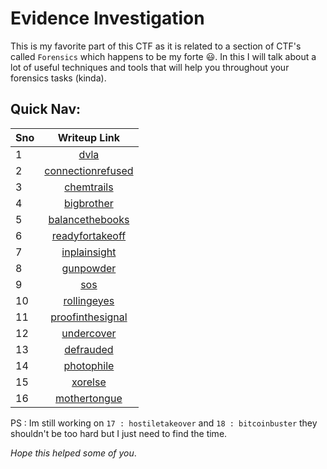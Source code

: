 
# Evidence Investigation

This is my favorite part of this CTF as it is related to a section of CTF's called `Forensics` which happens to be my forte 😃. In this I will talk about a lot of useful techniques and tools that will help you throughout your forensics tasks (kinda).

## Quick Nav: 

| Sno | Writeup Link |
| - | :-: |
| 1 | [dvla](https://github.com/XXDIL/Cyber-Security-Writeups/blob/main/CyberSoc/Evidence-Investigation/dvla.md) |
| 2 | [connectionrefused](https://github.com/XXDIL/Cyber-Security-Writeups/blob/main/CyberSoc/Evidence-Investigation/connectionrefused.md) |
| 3 | [chemtrails](https://github.com/XXDIL/Cyber-Security-Writeups/blob/main/CyberSoc/Evidence-Investigation/chemtrails.md) |
| 4 | [bigbrother](https://github.com/XXDIL/Cyber-Security-Writeups/blob/main/CyberSoc/Evidence-Investigation/bigbrother.md) |
| 5 | [balancethebooks](https://github.com/XXDIL/Cyber-Security-Writeups/blob/main/CyberSoc/Evidence-Investigation/balancethebooks.md) |
| 6 | [readyfortakeoff](https://github.com/XXDIL/Cyber-Security-Writeups/blob/main/CyberSoc/Evidence-Investigation/readyfortakeoff.md) |
| 7 | [inplainsight](https://github.com/XXDIL/Cyber-Security-Writeups/blob/main/CyberSoc/Evidence-Investigation/inplainsight.md) |
| 8 | [gunpowder](https://github.com/XXDIL/Cyber-Security-Writeups/blob/main/CyberSoc/Evidence-Investigation/gunpowder.md) |
| 9 | [sos](https://github.com/XXDIL/Cyber-Security-Writeups/blob/main/CyberSoc/Evidence-Investigation/sos.md) |
| 10 | [rollingeyes](https://github.com/XXDIL/Cyber-Security-Writeups/blob/main/CyberSoc/Evidence-Investigation/rollingeyes.md) |
| 11 | [proofinthesignal](https://github.com/XXDIL/Cyber-Security-Writeups/blob/main/CyberSoc/Evidence-Investigation/proofinthesignal.md) |
| 12 | [undercover](https://github.com/XXDIL/Cyber-Security-Writeups/blob/main/CyberSoc/Evidence-Investigation/undercover.md) |
| 13 | [defrauded](https://github.com/XXDIL/Cyber-Security-Writeups/blob/main/CyberSoc/Evidence-Investigation/defrauded.md) |
| 14 | [photophile](https://github.com/XXDIL/Cyber-Security-Writeups/blob/main/CyberSoc/Evidence-Investigation/photophile.md) |
| 15 | [xorelse](https://github.com/XXDIL/Cyber-Security-Writeups/blob/main/CyberSoc/Evidence-Investigation/xorelse.md) |
| 16 | [mothertongue](https://github.com/XXDIL/Cyber-Security-Writeups/blob/main/CyberSoc/Evidence-Investigation/mothertongue.md) |

PS : Im still working on `17 : hostiletakeover` and `18 : bitcoinbuster` they shouldn't be too hard but I just need to find the time.

_Hope this helped some of you_.
